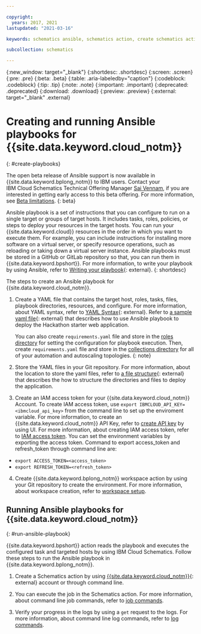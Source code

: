 ```yaml
---

copyright:
  years: 2017, 2021
lastupdated: "2021-03-16"

keywords: schematics ansible, schematics action, create schematics actions, run ansible playbooks

subcollection: schematics

---
```

{:new_window: target="_blank"}
{:shortdesc: .shortdesc}
{:screen: .screen}
{:pre: .pre}
{:beta: .beta}
{:table: .aria-labeledby="caption"} 
{:codeblock: .codeblock}
{:tip: .tip}
{:note: .note}
{:important: .important}
{:deprecated: .deprecated}
{:download: .download}
{:preview: .preview}
{:external: target="_blank" .external}

# Creating and running Ansible playbooks for {{site.data.keyword.cloud_notm}}
{: #create-playbooks}

   The open beta release of Ansible support is now available in {{site.data.keyword.bplong_notm}} to IBM users. Contact your IBM Cloud Schematics Technical Offering Manager [Sai Vennam](mailto:svennam@us.ibm.com), if you are interested in getting early access to this beta offering. For more information, see [Beta limitations](/docs/schematics?topic=schematics-schematics-limitations#beta-limitations).
   {: beta}

Ansible playbook is a set of instructions that you can configure to run on a single target or groups of target hosts. It includes tasks, roles, policies, or steps to deploy your resources in the target hosts. You can run your {{site.data.keyword.cloud}} resources in the order in which you want to execute them. For example, you can include instructions for installing more software on a virtual server, or specify resource operations, such as reloading or taking down a virtual server instance. Ansible playbooks must be stored in a GitHub or GitLab repository so that, you can run them in {{site.data.keyword.bpshort}}. For more information, to write your playbook by using Ansible, refer to [Writing your playbook](https://www.ansible.com/blog/getting-started-writing-your-first-playbook){: external}.
{: shortdesc}

The steps to create an Ansible playbook for {{site.data.keyword.cloud_notm}}.

1. Create a YAML file that contains the target host, roles, tasks, files, playbook directories, resources, and configure. For more information, about YAML syntax, refer to [YAML Syntax](https://docs.ansible.com/ansible/latest/reference_appendices/YAMLSyntax.html){: external}.  Refer to [a sample yaml file](https://github.com/Cloud-Schematics/ansible-app-deploy-iks/blob/master/site.yml){: external} that describes how to use Ansible playbook to deploy the Hackathon starter web application.

   You can also create `requirements.yaml` file and store in the [roles directory](/docs/schematics?topic=schematics-getting-started-ansible#ansible-galaxy) for setting the configuration for playbook execution. Then, create `requirements.yaml` file and store in the [collections directory](/docs/schematics?topic=schematics-getting-started-ansible#ansible-collections) for all of your automation and autoscaling topologies.
   {: note}

2. Store the YAML files in your Git repository. For more information, about the location to store the yaml files, refer to [a file structure](https://github.com/Cloud-Schematics/ansible-app-deploy-iks){: external} that describes the how to structure the directories and files to deploy the application.

3. Create an IAM access token for your {{site.data.keyword.cloud_notm}} Account. To create IAM access token, use `export IBMCLOUD_API_KEY=<ibmcloud_api_key>` from the command line to set up the enviroment variable. For more information, to create an {{site.data.keyword.cloud_notm}} API Key, refer to [create API key](/docs/account?topic=account-userapikey#create_user_key) by using UI. For more information, about creating IAM access token, refer to [IAM access token](/apidocs/iam-identity-token-api#gettoken-apikey-delegatedrefreshtoken). You can set the environment variables by exporting the access token. Command to export access_token and refresh_token through command line are:
 - `export ACCESS_TOKEN=<access_token>`  
 - `export REFRESH_TOKEN=<refresh_token>`

4. Create {{site.data.keyword.bplong_notm}} workspace action by using your Git repository to create the environment. For more information, about workspace creation, refer to [workspace setup](/docs/schematics?topic=schematics-workspace-setup).


## Running Ansible playbooks for {{site.data.keyword.cloud_notm}}
{: #run-ansible-playbook}

{{site.data.keyword.bpshort}} action reads the playbook and executes the configured task and targeted hosts by using IBM Cloud Schematics. Follow these steps to run the Ansible playbook in {{site.data.keyword.bplong_notm}}.

1. Create a Schematics action by using [{{site.data.keyword.cloud_notm}}](https://cloud.ibm.com/schematics/overview){: external} account or through command line. 



2. You can execute the job in the Schematics action. For more information, about command line job commands, refer to [job commands](/docs/schematics?topic=schematics-schematics-cli-reference#schematics-job-commands).



3. Verify your progress in the logs by using a `get` request to the logs. For more information, about command line log commands, refer to [log commands](/docs/schematics?topic=schematics-schematics-cli-reference#schematics-logs-job).

